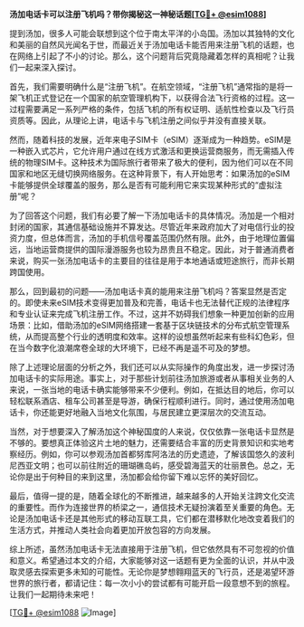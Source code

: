 **汤加电话卡可以注册飞机吗？带你揭秘这一神秘话题[[TG💪+ @esim1088](https://t.me/s/esim1088)]**

提到汤加，很多人可能会联想到这个位于南太平洋的小岛国。汤加以其独特的文化和美丽的自然风光闻名于世，而最近关于汤加电话卡能否用来注册飞机的话题，也在网络上引起了不小的讨论。那么，这个问题背后究竟隐藏着怎样的真相呢？让我们一起来深入探讨。

首先，我们需要明确什么是“注册飞机”。在航空领域，“注册飞机”通常指的是将一架飞机正式登记在一个国家的航空管理机构下，以获得合法飞行资格的过程。这一过程需要满足一系列严格的条件，包括飞机的所有权证明、适航性检查以及飞行员资质等。因此，从理论上讲，电话卡与飞机注册之间似乎并没有直接关联。

然而，随着科技的发展，近年来电子SIM卡（eSIM）逐渐成为一种趋势。eSIM是一种嵌入式芯片，它允许用户通过在线方式激活和更换运营商服务，而无需插入传统的物理SIM卡。这种技术为国际旅行者带来了极大的便利，因为他们可以在不同国家和地区无缝切换网络服务。在这种背景下，有人开始思考：如果汤加的eSIM卡能够提供全球覆盖的服务，那么是否有可能利用它来实现某种形式的“虚拟注册”呢？

为了回答这个问题，我们有必要了解一下汤加电话卡的具体情况。汤加是一个相对封闭的国家，其通信基础设施并不算发达。尽管近年来政府加大了对电信行业的投资力度，但总体而言，汤加的手机信号覆盖范围仍然有限。此外，由于地理位置偏远，当地运营商提供的国际漫游服务也较为昂贵且不稳定。因此，对于普通消费者来说，购买一张汤加电话卡的主要目的往往是用于本地通话或短途旅行，而非长期跨国使用。

那么，回到最初的问题——汤加电话卡真的能用来注册飞机吗？答案显然是否定的。即使未来eSIM技术变得更加普及和完善，电话卡也无法替代正规的法律程序和专业认证来完成飞机注册工作。不过，这并不妨碍我们想象一种更加创新的应用场景：比如，借助汤加的eSIM网络搭建一套基于区块链技术的分布式航空管理系统，从而提高整个行业的透明度和效率。这样的设想虽然听起来有些科幻色彩，但在当今数字化浪潮席卷全球的大环境下，已经不再是遥不可及的梦想。

除了上述理论层面的分析之外，我们还可以从实际操作的角度出发，进一步探讨汤加电话卡的实际用途。事实上，对于那些计划前往汤加旅游或者从事相关业务的人来说，一张当地的电话卡确实能够带来不少便利。例如，在抵达目的地后，你可以轻松联系酒店、租车公司甚至是导游，确保行程顺利进行。同时，通过使用汤加电话卡，你还能更好地融入当地文化氛围，与居民建立更深层次的交流互动。

当然，对于想要深入了解汤加这个神秘国度的人来说，仅仅依靠一张电话卡显然是不够的。要想真正体验这片土地的魅力，还需要结合丰富的历史背景知识和实地考察经历。例如，你可以参观汤加首都努库阿洛法的历史遗迹，了解该国悠久的波利尼西亚文明；也可以前往附近的珊瑚礁岛屿，感受碧海蓝天的壮丽景色。总之，无论你是出于何种目的来到这里，汤加都会给你留下难以忘怀的美好回忆。

最后，值得一提的是，随着全球化的不断推进，越来越多的人开始关注跨文化交流的重要性。而作为连接世界的桥梁之一，通信技术无疑扮演着至关重要的角色。无论是汤加电话卡还是其他形式的移动互联工具，它们都在潜移默化地改变着我们的生活方式，并推动人类社会向着更加开放包容的方向发展。

综上所述，虽然汤加电话卡无法直接用于注册飞机，但它依然具有不可忽视的价值和意义。希望通过本文的介绍，大家能够对这一话题有更为全面的认识，并从中汲取灵感去探索更多未知的可能性。无论你是梦想翱翔蓝天的飞行员，还是渴望环游世界的旅行者，都请记住：每一次小小的尝试都有可能开启一段意想不到的旅程。让我们一起期待未来吧！

[[TG💪+ @esim1088](https://t.me/s/esim1088) ![Image](https://i.postimg.cc/4NQfJmqS/Snipaste-2025-05-13-00-14-12.png)]